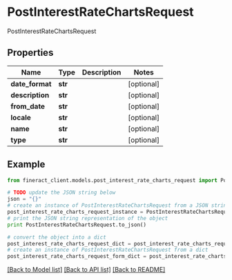 # PostInterestRateChartsRequest

PostInterestRateChartsRequest

## Properties

Name | Type | Description | Notes
------------ | ------------- | ------------- | -------------
**date_format** | **str** |  | [optional] 
**description** | **str** |  | [optional] 
**from_date** | **str** |  | [optional] 
**locale** | **str** |  | [optional] 
**name** | **str** |  | [optional] 
**type** | **str** |  | [optional] 

## Example

```python
from fineract_client.models.post_interest_rate_charts_request import PostInterestRateChartsRequest

# TODO update the JSON string below
json = "{}"
# create an instance of PostInterestRateChartsRequest from a JSON string
post_interest_rate_charts_request_instance = PostInterestRateChartsRequest.from_json(json)
# print the JSON string representation of the object
print PostInterestRateChartsRequest.to_json()

# convert the object into a dict
post_interest_rate_charts_request_dict = post_interest_rate_charts_request_instance.to_dict()
# create an instance of PostInterestRateChartsRequest from a dict
post_interest_rate_charts_request_form_dict = post_interest_rate_charts_request.from_dict(post_interest_rate_charts_request_dict)
```
[[Back to Model list]](../README.md#documentation-for-models) [[Back to API list]](../README.md#documentation-for-api-endpoints) [[Back to README]](../README.md)


